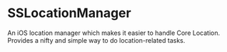 SSLocationManager
=================

An iOS location manager which makes it easier to handle Core Location. Provides a nifty and simple way to do location-related tasks.
